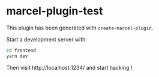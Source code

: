 # marcel-plugin-test

This plugin has been generated with `create-marcel-plugin`.

Start a development server with:

```sh
cd frontend
yarn dev
```

Then visit http://localhost:1234/ and start hacking !
